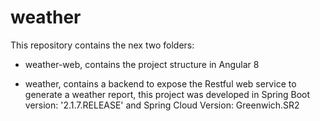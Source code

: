 # weather

This repository contains the nex two folders:
  
  - weather-web, contains the project structure in Angular 8
  
  - weather, contains a backend to expose the Restful web service to generate a weather report, this project was developed in Spring Boot version: '2.1.7.RELEASE' and Spring Cloud Version: Greenwich.SR2
